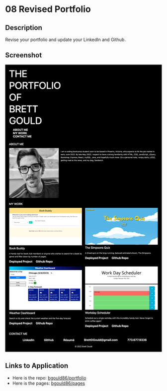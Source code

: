# 08 Revised Portfolio

## Description

Revise your portfolio and update your LinkedIn and Github.

## Screenshot

![My portfolio has been updated to include Bootstrap styling and links to completed projects and my resume.](./assets/images/screenshot.png)

## Links to Application

- Here is the repo: [bgould86/portfolio](https://github.com/bgould86/portfolio)
- Here is the pages: [bgould86/pages](https://bgould86.github.io/portfolio/)
